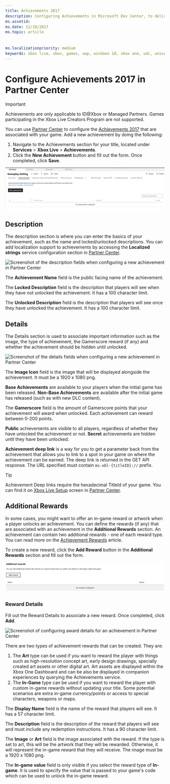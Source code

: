 ```yaml
---
title: Achievements 2017
description: Configuring Achievements in Microsoft Dev Center, to deliver rewards.
ms.assetid:
ms.date: 11/10/2017
ms.topic: article


ms.localizationpriority: medium
keywords: xbox live, xbox, games, uwp, windows 10, xbox one, udc, universal developer center
---
```

# Configure Achievements 2017 in Partner Center

> [!IMPORTANT]
> Achievements are only applicable to ID@Xbox or Managed Partners. Games participating in the Xbox Live Creators Program are not supported.

You can use [Partner Center](https://partner.microsoft.com/dashboard) to configure the [Achievements 2017](../../achievements-2017/simplified-achievements.md) that are associated with your game. Add a new achievement by doing the following:

1. Navigate to the Achievements section for your title, located under **Services** > **Xbox Live** > **Achievements**.
2. Click the **New Achievement** button and fill out the form.  Once completed, click **Save**.

![Screenshot to create a new achievement in Partner Center](../../images/dev-center/achievement-table.png)

## Description
The description section is where you can enter the basics of your achievement, such as the name and locked/unlocked descriptions. You can add localization support to achievements by accessing the **Localized strings** service configuration section in [Partner Center](https://partner.microsoft.com/dashboard).

![Screenshot of the description fields when configuring a new achievement in Partner Center](../../images/dev-center/achievements-2.png)

The **Achievement Name** field is the public facing name of the achievement.

The **Locked Description** field is the description that players will see when they have not unlocked the achievement. It has a 100 character limit.

The **Unlocked Description** field is the description that players will see once they have unlocked the achievement. It has a 100 character limit.

## Details
The Details section is used to associate important information such as the image, the type of achievement, the Gamerscore reward (if any) and whether the achievement should be hidden until unlocked.

![Screenshot of the details fields when configuring a new achievement in Partner Center](../../images/dev-center/achievements-3.png)

The **Image Icon** field is the image that will be displayed alongside the achievement. It must be a 1920 x 1080 png.

**Base Achievements** are available to your players when the initial game has been released. **Non-Base Achievements** are available after the initial game has released (such as with new DLC content).

The **Gamerscore** field is the amount of Gamerscore points that your achievement will award when unlocked. Each achievement can reward between 0-200 points.  

**Public** achievements are visible to all players, regardless of whether they have unlocked the achievement or not. **Secret** achievements are hidden until they have been unlocked.

**Achievement deep link** is a way for you to get a parameter back from the achievement that allows you to link to a spot in your game on where the achievement can be earned. The deep link is returned in the GET API response. The URL specified must contain `ms-xbl-{titleID}://` prefix.

> [!TIP]
> Achievement Deep links require the hexadecimal TitleId of your game. You can find it on [Xbox Live Setup](xbox-live-setup.md) screen in [Partner Center](https://developer.microsoft.com/dashboard).

## Additional Rewards
In some cases, you might want to offer an in-game reward or artwork when a player unlocks an achievement. You can define the rewards (if any) that are associated with an achievement in the **Additional Rewards** section. An achievement can contain two additional rewards - one of each reward type. You can read more on the [Achievement Rewards](../../achievements-2017/achievement-rewards.md) article.

To create a new reward, click the **Add Reward** button in the **Additional Rewards** section and fill out the form.

![Screenshot of adding rewards to an achievement in Partner Center](../../images/dev-center/achievement-reward.png)

### Reward Details
Fill out the Reward Details to associate a new reward. Once completed, click **Add**.

![Screenshot of configuring award details for an achievement in Partner Center](../../images/dev-center/achievements-5.png)

There are two types of achievement rewards that can be created. They are:

1. The **Art** type can be used if you want to reward the player with things such as high-resolution concept art, early design drawings, specially created art assets or other digital art. Art assets are displayed within the Xbox One Dashboard and can be also be displayed in companion experiences by querying the Achievements service.
2. The **In-Game** type can be used if you want to reward the player with custom in-game rewards without updating your title. Some potential scenarios are extra in-game currency/points or access to special characters, weapons or maps.

The **Display Name** field is the name of the reward that players will see. It has a 57 character limit.

The **Description** field is the description of the reward that players will see and must include any redemption instructions. It has a 90 character limit.

The **Image** or **Art** field is the image associated with the reward. If the type is set to art, this will be the artwork that they will be rewarded. Otherwise, it will represent the in-game reward that they will receive. The image must be a 1920 x 1080 png.

The **In-game value** field is only visible if you select the reward type of **In-game**. It is used to specify the value that is passed to your game's code which can be used to unlock the in-game reward.
